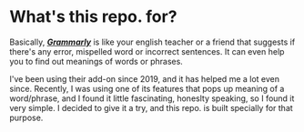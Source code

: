 # What's this repo. for? 

Basically, ***[Grammarly](https://www.grammarly.com)*** is like your english teacher or a friend that suggests if there's any error, mispelled word or incorrect sentences. It can even help you to find out meanings of words or phrases.  

I've been using their add-on since 2019, and it has helped me a lot even since. Recently, I was using one of its features that pops up meaning of a word/phrase, and I found it little fascinating, honeslty speaking, so I found it very simple. I decided to give it a try, and this repo. is built specially for that purpose.  
